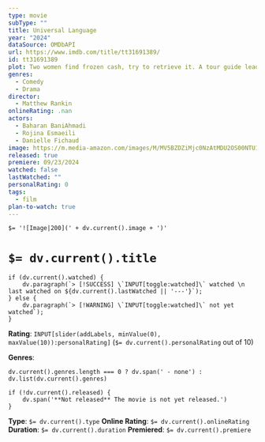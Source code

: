 ```yaml
---
type: movie
subType: ""
title: Universal Language
year: "2024"
dataSource: OMDbAPI
url: https://www.imdb.com/title/tt31691389/
id: tt31691389
plot: Two women find frozen cash, try to retrieve it. A tour guide leads confused tourists around Winnipeg sites. A man quits his job, visits his mother. Storylines intertwine surreally as identities blur in a disorienting comedy.
genres:
  - Comedy
  - Drama
director:
  - Matthew Rankin
onlineRating: .nan
actors:
  - Baharan BaniAhmadi
  - Rojina Esmaeili
  - Danielle Fichaud
image: https://m.media-amazon.com/images/M/MV5BZDZiMjc0NzAtMDU2OS00NTU1LWFmNWUtMmE5Njg3YjRlOTg2XkEyXkFqcGc@._V1_SX300.jpg
released: true
premiere: 09/23/2024
watched: false
lastWatched: ""
personalRating: 0
tags:
  - film
plan-to-watch: true
---
```


`$= '![Image|200](' + dv.current().image + ')'`

# `$= dv.current().title`

```dataviewjs
if (dv.current().watched) {
	dv.paragraph(`> [!SUCCESS] \`INPUT[toggle:watched]\` watched \n last watched on ${dv.current().lastWatched || '---'}`);
} else {
	dv.paragraph(`> [!WARNING] \`INPUT[toggle:watched]\` not yet watched`);
}
```

**Rating**:  `INPUT[slider(addLabels, minValue(0), maxValue(10)):personalRating]` (`$= dv.current().personalRating` out of 10)

**Genres**:
```dataviewjs
dv.current().genres.length === 0 ? dv.span(' - none') : dv.list(dv.current().genres)
```

```dataviewjs
if (!dv.current().released) {
	dv.span('**Not released** The movie is not yet released.')
}
```

**Type**: `$= dv.current().type`
**Online Rating**: `$= dv.current().onlineRating`
**Duration**:  `$= dv.current().duration`
**Premiered**: `$= dv.current().premiere`